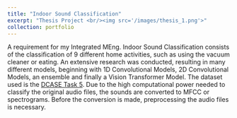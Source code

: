 ```yaml
---
title: "Indoor Sound Classification"
excerpt: "Thesis Project <br/><img src='/images/thesis_1.png'>"
collection: portfolio
---
```

A requirement for my Integrated MEng. Indoor Sound Classification consists of the classification of 9 different home activities, such as using the vacuum cleaner or eating. An extensive research was conducted, resulting in many different models, beginning with 1D Convolutional Models, 2D Convolutional Models, an ensemble and finally a Vision Transformer Model. The dataset used is the [DCASE Task 5](https://dcase.community/challenge2018/task-monitoring-domestic-activities).
Due to the high computational power needed to classify the original audio files, the sounds are converted to MFCC or spectrograms. Before the conversion is made, preprocessing the audio files is necessary.
